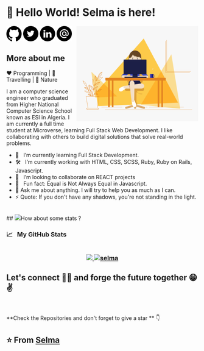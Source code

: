 # 👋 Hello World!  Selma is here!

[<img src="assets/github.png" alt="github logo" width="40">](https://github.com/selma-belhadj) 
[<img src="assets/Twitter.png" width="40">](https://twitter.com/Bel_Selma16)
[<img src="assets/link.png" alt="linkedin logo" width="40">](https://www.linkedin.com/in/selma-belhadj/) 
<img align="right" alt="Person coding gif" src="assets/PersonCoding.gif" height="250" width="320" />
[<img src="assets/email.png" alt="gmaillogo" width="40">](belhadjselma1@gmail.com)

 ## More about me
 ❤️ Programming | 🖤 Travelling | 💙 Nature
 
I am a computer science engineer who graduated from Higher National Computer Science School known as ESI in Algeria. I am currently a full time student at Microverse, learning Full Stack Web Development. I like  collaborating with others to build digital solutions that solve real-world problems.

- 🌱 &nbsp; I’m currently learning Full Stack Development.
- 🛠 &nbsp; I’m currently working with HTML, CSS, SCSS, Ruby, Ruby on Rails, Javascript.
- 👯 &nbsp; I’m looking to collaborate on  REACT projects
- 👾 &nbsp; Fun fact: Equal is Not Always Equal in Javascript.
- 💬 Ask me about anything. I will try to help you as much as I can.
- ⚡ Quote: If you don't have any shadows, you're not standing in the light.
<br/>
## <img src="https://media.giphy.com/media/VgCDAzcKvsR6OM0uWg/giphy.gif" width="50">How about some stats ?


<h3>
  <summary>
    📈  &nbsp; My GitHub Stats
  </summary> 
  
  <br>

  <p align="center">
   <a href="https://github.com/selma-belhadj">
    <img height="180em" src="https://github-readme-stats-eight-theta.vercel.app/api?username=selma-belhadj&show_icons=true&theme=midnight-white&count_private=true"/>
    <img height="180em" src="https://github-readme-stats.vercel.app/api/top-langs/?username=selma-belhadj&show_icons=true&theme=midnight-white&layout=compact" alt="selma" />
  </a>
</p>
</h3>

<h2> Let's connect 👨‍💻 and forge the future together 😁✌   </h2> 

</br>

**Check the Repositories and don't forget to give a star ** 👇

⭐ From [Selma](https://github.com/selma-belhadj)
-------
<!--
**selma-belhadj/selma-belhadj** is a ✨ _special_ ✨ repository because its `README.md` (this file) appears on your GitHub profile.

Here are some ideas to get you started:

- 🔭 I’m currently working on ...
- 🌱 I’m currently learning ...
- 👯 I’m looking to collaborate on ...
- 🤔 I’m looking for help with ...
- 💬 Ask me about ...
- 📫 How to reach me: ...
- 😄 Pronouns: ...
- ⚡ Fun fact: ...
-->
